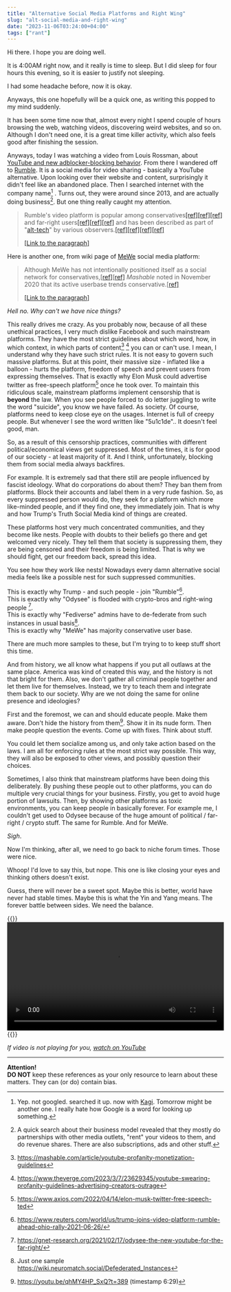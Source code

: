 ```yaml
---
title: "Alternative Social Media Platforms and Right Wing"
slug: "alt-social-media-and-right-wing"
date: "2023-11-06T03:24:00+04:00"
tags: ["rant"]
---
```


Hi there. I hope you are doing well. 

It is 4:00AM right now, and it really is time to sleep. But I did sleep for four hours this evening, so it is easier to justify not sleeping.

I had some headache before, now it is okay.

Anyways, this one hopefully will be a quick one, as writing this popped to my mind suddenly. 

It has been some time now that, almost every night I spend couple of hours browsing the web, watching videos, discovering weird websites, and so on. Although I don't need one, it is a great time killer activity, which also feels good after finishing the session. 

Anyways, today I was watching a video from Louis Rossman, about [YouTube and new adblocker-blocking behavior](https://youtu.be/_GARcKCaUfI). From there I wandered off to [Rumble](https://rumble.com). It is a social media for video sharing - basically a YouTube alternative. Upon looking over their website and content, surprisingly it didn't feel like an abandoned place. Then I searched internet with the company name[^not-google] . Turns out, they were around since 2013, and are actually doing business[^rumble-biz]. But one thing really caught my attention. 

> Rumble's video platform is popular among conservatives[[ref]](https://en.wikipedia.org/wiki/Rumble_(company)#cite_note-Vance-18)[[ref]](https://en.wikipedia.org/wiki/Rumble_(company)#cite_note-36)[[ref]](https://en.wikipedia.org/wiki/Rumble_(company)#cite_note-37) and far-right users[[ref]](https://en.wikipedia.org/wiki/Rumble_(company)#cite_note-seattleTimesFarRight-38)[[ref]](https://en.wikipedia.org/wiki/Rumble_(company)#cite_note-politicoFarRight-39)[[ref]](https://en.wikipedia.org/wiki/Rumble_(company)#cite_note-nytimesFarRight-7) and has been described as part of "[alt-tech](https://en.wikipedia.org/wiki/Alt-tech)" by various observers.[[ref]](https://en.wikipedia.org/wiki/Rumble_(company)#cite_note-40)[[ref]](https://en.wikipedia.org/wiki/Rumble_(company)#cite_note-41)[[ref]](https://en.wikipedia.org/wiki/Rumble_(company)#cite_note-42)[[ref]](https://en.wikipedia.org/wiki/Rumble_(company)#cite_note-43)
>
> [[Link to the paragraph]](https://en.wikipedia.org/wiki/Rumble_(company)#Users_and_content)

Here is another one, from wiki page of [MeWe](https://mewe.com) social media platform:

> Although MeWe has not intentionally positioned itself as a social network for conservatives,[[ref\]](https://en.wikipedia.org/wiki/MeWe#cite_note-:0-4)[[ref\]](https://en.wikipedia.org/wiki/MeWe#cite_note-:1-14) *Mashable* noted in November 2020 that its active userbase trends conservative.[[ref\]](https://en.wikipedia.org/wiki/MeWe#cite_note-:0-4)
>
> [[Link to the paragraph]](https://en.wikipedia.org/wiki/MeWe#United_States)

*Hell no. Why can't we have nice things?* 

This really drives me crazy. As you probably now, because of all these unethical practices, I very much dislike Facebook and such mainstream platforms. They have the most strict guidelines about which word, how, in which context, in which parts of content[^yt-profanity-1] [^yt-profanity-2] you can or can't use. I mean, I understand why they have such strict rules. It is not easy to govern such massive platforms. But at this point, their massive size - inflated like a balloon - hurts the platform, freedom of speech and prevent users from expressing themselves. That is exactly why Elon Musk could advertise twitter as free-speech platform[^elon-musk] once he took over. To maintain this ridiculous scale, mainstream platforms implement censorship that is **beyond** the law. When you see people forced to do letter juggling to write the word "suicide", you know we have failed. As society. Of course, platforms need to keep close eye on the  usages. Internet is full of creepy people. But whenever I see the word written like "5u1c1de".. It doesn't feel good, man. 

So, as a result of this censorship practices, communities with different political/economical views get suppressed. Most of the times, it is for good of our society - at least majority of it. And I think, unfortunately, blocking them from social media always backfires. 

For example. It is extremely sad that there still are people influenced by fascist ideology. What do corporations do about them? They ban them from platforms. Block their accounts and label them in a very rude fashion. So, as every suppressed person would do, they seek for a platform which more like-minded people, and if they find one, they immediately join. That is why and how Trump's Truth Social Media kind of things are created. 

These platforms host very much concentrated communities, and they become like nests. People with doubts to their beliefs go there and get welcomed very nicely. They tell them that society is suppressing them, they are being censored and their freedom is being limited. That is why we should fight, get our freedom back, spread this idea. 

You see how they work like nests! Nowadays every damn alternative social media feels like a possible nest for such suppressed communities. 

This is exactly why Trump - and such people - join "Rumble"[^trump-rumble]. \
This is exactly why "Odysee" is flooded with crypto-bros and right-wing people [^odysee-far-right]. \
This is exactly why "Fediverse" admins have to de-federate from such instances in usual basis[^fediverse-defederation]. \
This is exactly why "MeWe" has majority conservative user base.

There are much more samples to these, but I'm trying to to keep stuff short this time.

And from history, we all know what happens if you put all outlaws at the same place. America was kind of created this way, and the history is not that bright for them. Also, we don't gather all criminal people together and let them live for themselves. Instead, we try to teach them and integrate them back to our society. Why are we not doing the same for online presence and ideologies?

First and the foremost, we can and should educate people. Make them aware. Don't hide the history from them[^hiding-history]. Show it in its nude form. Then make people question the events. Come up with fixes. Think about stuff.

You could let them socialize among us, and only take action based on the laws. I am all for enforcing rules at the most strict way possible. This way, they will also be exposed to other views, and possibly question their choices. 

Sometimes, I also think that mainstream platforms have been doing this deliberately. By pushing these people out to other platforms, you can do multiple very crucial things for your business. Firstly, you get to avoid huge portion of lawsuits. Then, by showing other platforms as toxic environments, you can keep people in basically forever. For example me, I couldn't get used to Odysee because of the huge amount of political / far-right / crypto stuff. The same for Rumble. And for MeWe. 

*Sigh*.

Now I'm thinking, after all, we need to go back to niche forum times. Those were nice. 

Whoop! I'd love to say this, but nope. This one is like closing your eyes and thinking others doesn't exist. 

Guess, there will never be a sweet spot. Maybe this is better, world have never had stable times. Maybe this is what the Yin and Yang means. The forever battle between sides. We need the balance.

{{<rawhtml>}}
<video style="width: 100%;" controls>
	<source src="https://files.rahim.li/blog/avatar-yin-yang.mp4" type="video/mp4"/>
</video>
{{</rawhtml>}}

*If video is not playing for you, [watch on YouTube](https://youtu.be/1T51Vk8_mms)*

***

**Attention!** \
**DO NOT** keep these references as your only resource to learn about these matters. They  can (or do) contain bias. 

[^not-google]: Yep. not googled. searched it up. now with [Kagi](https://kagi.com). Tomorrow might be another one. I really hate how Google is a word for looking up something.
[^rumble-biz]: A quick search about their business model revealed that they mostly do partnerships with other media outlets, "rent" your videos to them, and do revenue shares. There are also subscriptions, ads and other stuff.
[^yt-profanity-1]:  https://mashable.com/article/youtube-profanity-monetization-guidelines
[^yt-profanity-2]: https://www.theverge.com/2023/3/7/23629345/youtube-swearing-profanity-guidelines-advertising-creators-outrage
[^elon-musk]: https://www.axios.com/2022/04/14/elon-musk-twitter-free-speech-ted
[^trump-rumble]: https://www.reuters.com/world/us/trump-joins-video-platform-rumble-ahead-ohio-rally-2021-06-26/
[^odysee-far-right]: https://gnet-research.org/2021/02/17/odysee-the-new-youtube-for-the-far-right/
[^fediverse-defederation]: Just one sample https://wiki.neuromatch.social/Defederated_Instances
[^hiding-history]: https://youtu.be/qhMY4HP_SxQ?t=389 (timestamp 6:29)
